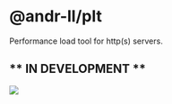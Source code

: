 # @andr-ll/plt

Performance load tool for http(s) servers.

## ** IN DEVELOPMENT **

<img src="https://github.com/andr-ll/plt/blob/master/assets/plt.png?raw=true"/>
